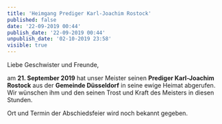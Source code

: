 ```yaml
---
title: 'Heimgang Prediger Karl-Joachim Rostock'
published: false
date: '22-09-2019 00:44'
publish_date: '22-09-2019 00:44'
unpublish_date: '02-10-2019 23:58'
visible: true
---
```


Liebe Geschwister und Freunde,

am **21. September 2019** hat unser Meister seinen **Prediger Karl-Joachim Rostock** aus der **Gemeinde Düsseldorf** in seine ewige Heimat abgerufen. Wir wünschen ihm und den seinen Trost und Kraft des Meisters in diesen Stunden.

Ort und Termin der Abschiedsfeier wird noch bekannt gegeben.